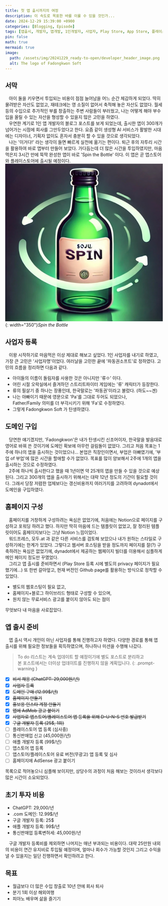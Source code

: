 ```yaml
---
title: 첫 앱 출시까지의 여정
description: 이 속도로 목표한 바를 이룰 수 있을 것인가...
date: 2024-12-29 15:39:00 +0900
categories: [Blogging, Episode]
tags: [앱출시, 개발자, 앱개발, 1인개발자, 사업자, Play Store, App Store, 플레이스토어, 앱스토어, 애플, 경제적 자유, 디지털 자산]
pin: false
math: true
mermaid: true
image:
  path: /assets/img/20241229_ready-to-open/developer_header_image.png
  alt: The logo of Fadongkwon Soft
---
```

## 서막
&nbsp;&nbsp; 아이 둘을 키우면서 투입되는 비용이 점점 늘어남을 어느 순간 체감하게 되었다. 딱히 물려받은 자산도 없었고, 재테크에는 영 소질이 없어서 축적해 놓은 자산도 없었다.
월세 등의 수입으로 추가적인 부를 창출하는 주변 사람들이 부러웠고, 나는 어떻게 해야 부수입을 올릴 수 있는 자산을 형성할 수 있을지 많은 고민을 하였다.
<br>&nbsp;&nbsp; 우연한 계기로 1인 앱 개발자의 블로그 포스트를 보게 되었는데, 출시한 앱이 300개가 넘어가는 시점에 회사를 그만두었다고 한다. 요즘 같이 생성형 AI 서비스가 활발한 시대에는 디자이너, 기획자 없이도 혼자서 충분히 할 수 있을 것으로 생각되었다.
<br>&nbsp;&nbsp; 나는 '이거다!' 라는 생각이 들면 빠르게 실천에 옮기는 편이다. 퇴근 후의 자투리 시간을 활용하여 바로 앱부터 만들어 보았다. 가다듬는데 더 많은 시간을 투입하였지만, 마음 먹은지 3시간 만에 뚝딱 완성한 앱이 바로 'Spin the Bottle' 이다. 이 앱은 곧 앱스토어와 플레이스토어에 출시될 예정이다.
![Desktop View](/assets/img/20241229_ready-to-open/icon.png){: width="350"}_Spin the Bottle_

## 사업자 등록
&nbsp;&nbsp; 이왕 시작하기로 마음먹은 이상 제대로 해보고 싶었다. 1인 사업자를 내기로 하였고, 가장 큰 고민은 '사업자명'이었다. 여러날을 고민한 끝에 '파동권소프트'로 정하였다. 고민의 흐름을 정리하면 다음과 같다.
- 아이들의 이름이 돌림자를 사용한 것은 아니지만 '류ㅇ' 이다.
- 어린 시절 오락실에서 즐겨하던 스트리트파이터 게임에는 '류' 캐릭터가 등장한다.
- 류의 필살기 중 하나는 장풍인데, 한국말로는 '파동권'이라고 불렀다. (하도~~겐)
- 나는 아빠이기 때문에 영문으로 'Pa'를 그대로 두어도 되었으나, <br>Father/Family 의미를 더 부각시키기 위해 'Fa'로 수정하였다.
- 그렇게 Fadongkwon Soft 가 탄생하였다.

## 도메인 구입
&nbsp;&nbsp; 당연한 얘기겠지만, 'Fadongkwon'은 내가 탄생시킨 신조어이자, 한국말을 발음대로 영어로 바꿔 쓴 것이기에 도메인 확보에 아무런 걸림돌이 없었다. 그리고 처음 목표는 1주에 하나의 앱을 출시하는 것이었으나... 본업은 직장인이면서, 부업은 아빠였기에, '부업 of 부업'에 많은 시간을 할애할 수가 없었다. 목표를 많이 양보해서 2주에 1개의 앱을 출시하는 것으로 수정하였다.
<br>&nbsp;&nbsp; 2주에 하나씩 출시한다고 했을 때 1년이면 약 25개의 앱을 만들 수 있을 것으로 예상된다. 그리고 300개의 앱을 출시하기 위해서는 대략 12년 정도의 기간이 필요할 것이다. 그래서 당장 저렴한 업체보다는 갱신비용까지 여러가지를 고려하여 dynadot에서 도메인을 구입하였다.

## 홈페이지 구성
&nbsp;&nbsp; 홈페이지를 거창하게 구성하려는 욕심은 없었기에, 처음에는 Notion으로 페이지를 구성하고 포워딩 하려고 했다. 하지만 딱히 마음에 드는 템플릿이 없었고, 잘 정리된 템플릿이어도 홈페이지보다는 그냥 Notion 느낌이었다.
<br>&nbsp;&nbsp; 워드프레스, 모두.at 과 같은 다른 서비스를 검토해 보았으나 내가 원하는 스타일로 구성하기에는 한계가 있었다. 그렇다고 웹서버 호스팅을 받을 정도까지 페이지를 잘(?) 구축하려는 욕심은 없었기에, dynadot에서 제공하는 웹페이지 빌더를 이용해서 심플하게 메인 페이지 정도만 꾸몄었다.
<br>&nbsp;&nbsp; 그리고 앱 출시를 준비하면서 (Play Store 등록 시에 별도의 privacy 페이지가 필요했기에...) 또 한번 갈아엎고, 현재 버전인 Github page를 활용하는 방식으로 정착할 수 있었다.
- 별도의 웹호스팅이 필요 없고,
- 홈페이지+블로그 하이브리드 형태로 구성할 수 있으며,
- 원치 않는 무료서비스 광고를 붙이지 않아도 되는 점이

무엇보다 내 마음을 사로잡았다.

## 앱 출시 준비
&nbsp;&nbsp; 앱 출시 역시 개인이 아닌 사업자를 통해 진행하고자 하였다. 다양한 경로를 통해 앱 출시를 위해 필요한 정보들을 획득하였으며, 하나하나 미션을 수행해 나갔다.
> To do 리스트는 계속 업데이트 할 예정이기에 별도 포스트로 분리하고<br>
> 본 포스트에서는 더이상 업데이트를 진행하지 않을 계획입니다.
{: .prompt-warning }
- [x] ~~비서 채용 (ChatGPT: 29,000원/년)~~
- [x] ~~사업자 등록~~
- [x] ~~도메인 구매 (12.99$/년)~~
- [x] ~~홈페이지 만들기~~
- [x] ~~홍보용 인스타 계정 만들기~~
- [x] ~~앱에 AdMob 광고 붙이기~~
- [x] ~~사업자로 앱스토어/플레이스토어 앱 등록을 위해 D-U-N-S 번호 발급받기~~
- [x] ~~구글 개발자 등록 (25$, 1회)~~
- [ ] 플레이스토어 앱 등록 (심사중)
- [ ] 통신판매업 신고 (45,000원/년)
- [ ] 애플 개발자 등록 (99$/년)
- [ ] 앱스토어 앱 등록
- [ ] 앱스토어/플레이스토어 유료 버전(무광고) 앱 등록 및 심사
- [ ] 홈페이지에 AdSense 광고 붙이기

목록으로 적어놓으니 심플해 보이지만, 상당수의 과정이 처음 해보는 것이라서 생각보다 많은 시간이 소요되었다.

## 초기 투자 비용
- ChatGPT: 29,000/년
- .com 도메인: 12.99$/년
- 구글 개발자 등록: 25$
- 애플 개발자 등록: 99$/년
- 통신판매업 등록변허세: 45,000원/년

&nbsp;&nbsp; 구글 개발자 등록비를 제외하면 나머지는 매년 부과되는 비용이다. 대략 25만원 내외의 비용이 연간 유지비로 투입될 예정이며, 얼마나 회수가 가능할 것인지 그리고 수익을 낼 수 있을지는 일단 진행하면서 확인하려고 한다.

## 목표
- 월급보다 더 많은 수입 창출로 10년 안에 회사 퇴사
- 분기 1회 이상 해외여행
- 피아노 배우며 삶을 즐기기
